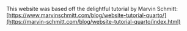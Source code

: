 This website was based off the delightful tutorial by Marvin Schmitt: [https://www.marvinschmitt.com/blog/website-tutorial-quarto/](https://marvin-schmitt.com/blog/website-tutorial-quarto/index.html)

